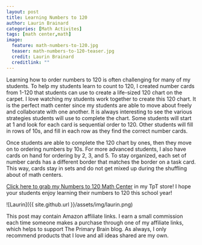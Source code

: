 ```yaml
---
layout: post
title: Learning Numbers to 120
author: Laurin Brainard
categories: [Math Activites]
tags: [math center,math]
image:
  feature: math-numbers-to-120.jpg
  teaser: math-numbers-to-120-teaser.jpg
  credit: Laurin Brainard
  creditlink: ""
---
```

Learning how to order numbers to 120 is often challenging for many of my students. To help my students learn to count to 120, I created number cards from 1-120 that students can use to create a life-sized 120 chart on the carpet. I love watching my students work together to create this 120 chart. It is the perfect math center since my students are able to move about freely and collaborate with one another. It is always interesting to see the various strategies students will use to complete the chart. Some students will start at 1 and look for each card is sequential order to 120. Other students will fill in rows of 10s, and fill in each row as they find the correct number cards. 

Once students are able to complete the 120 chart by ones, then they move on to ordering numbers by 10s. For more advanced students, I also have cards on hand for ordering by 2, 3, and 5. To stay organized, each set of number cards has a different border that matches the border on a task card. This way, cards stay in sets and do not get mixed up during the shuffling about of math centers. 

[Click here to grab my Numbers to 120 Math Center](http://bit.ly/2NLBErp) in my TpT store! I hope your students enjoy learning their numbers to 120 this school year!

<script type="text/javascript">
amzn_assoc_placement = "adunit0";
amzn_assoc_search_bar = "false";
amzn_assoc_tracking_id = "theprimarybra-20";
amzn_assoc_ad_mode = "manual";
amzn_assoc_ad_type = "smart";
amzn_assoc_marketplace = "amazon";
amzn_assoc_region = "US";
amzn_assoc_title = "Math Cards Prep Materials";
amzn_assoc_linkid = "9f2ccca7693f620fd43fdae3b28d4ab8";
amzn_assoc_asins = "B00BUI5QWS,B002YIP97K,B0007UQE80,B00BWU3HNY";
</script>
<script src="//z-na.amazon-adsystem.com/widgets/onejs?MarketPlace=US"></script>

![Laurin]({{ site.github.url }}/assets/img/laurin.png)

This post may contain Amazon affiliate links. I earn a small commission each time someone makes a purchase through one of my affiliate links, which helps to support The Primary Brain blog. As always, I only recommend products that I love and all ideas shared are my own. 